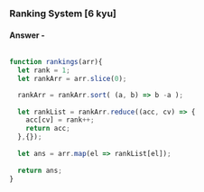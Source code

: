 ### Ranking System [6 kyu]

#### Answer -

```js

function rankings(arr){
  let rank = 1;
  let rankArr = arr.slice(0);

  rankArr = rankArr.sort( (a, b) => b -a );
  
  let rankList = rankArr.reduce((acc, cv) => {
    acc[cv] = rank++;
    return acc;
  },{});
  
  let ans = arr.map(el => rankList[el]);
  
  return ans;
}

```